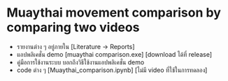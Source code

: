 # Muaythai movement comparison by comparing two videos

- รายงานต่าง ๆ อยู่ภายใน [Literature -> Reports]
- แอปพลิเคชั่น demo [muaythai comparison.exe] [download ได้ที่ release]
- คู่มือการใช้งานระบบ บอกถึงวิธีใช้งานแอปพลิเคชั่น demo
- code ต่าง ๆ [Muaythai_comparison.ipynb] [ไม่มี video ที่ใช้ในการทดลอง]
